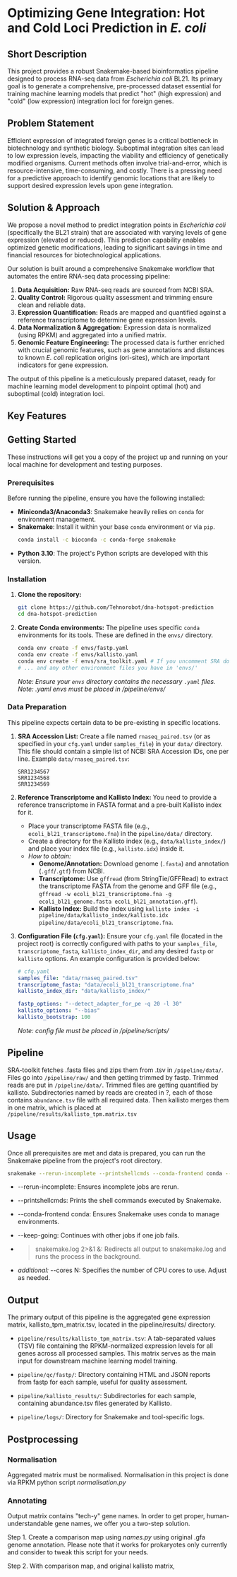 # Optimizing Gene Integration: Hot and Cold Loci Prediction in *E. coli*

## Short Description

This project provides a robust Snakemake-based bioinformatics pipeline designed to process RNA-seq data from *Escherichia coli* BL21. Its primary goal is to generate a comprehensive, pre-processed dataset essential for training machine learning models that predict "hot" (high expression) and "cold" (low expression) integration loci for foreign genes. 

## Problem Statement

Efficient expression of integrated foreign genes is a critical bottleneck in biotechnology and synthetic biology. Suboptimal integration sites can lead to low expression levels, impacting the viability and efficiency of genetically modified organisms. Current methods often involve trial-and-error, which is resource-intensive, time-consuming, and costly. There is a pressing need for a predictive approach to identify genomic locations that are likely to support desired expression levels upon gene integration.

## Solution & Approach

We propose a novel method to predict integration points in *Escherichia coli* (specifically the BL21 strain) that are associated with varying levels of gene expression (elevated or reduced). This prediction capability enables optimized genetic modifications, leading to significant savings in time and financial resources for biotechnological applications.

Our solution is built around a comprehensive Snakemake workflow that automates the entire RNA-seq data processing pipeline:

1.  **Data Acquisition:** Raw RNA-seq reads are sourced from NCBI SRA.
2.  **Quality Control:** Rigorous quality assessment and trimming ensure clean and reliable data.
3.  **Expression Quantification:** Reads are mapped and quantified against a reference transcriptome to determine gene expression levels.
4.  **Data Normalization & Aggregation:** Expression data is normalized (using RPKM) and aggregated into a unified matrix.
5.  **Genomic Feature Engineering:** The processed data is further enriched with crucial genomic features, such as gene annotations and distances to known *E. coli* replication origins (ori-sites), which are important indicators for gene expression.

The output of this pipeline is a meticulously prepared dataset, ready for machine learning model development to pinpoint optimal (hot) and suboptimal (cold) integration loci.

## Key Features



## Getting Started

These instructions will get you a copy of the project up and running on your local machine for development and testing purposes.

### Prerequisites

Before running the pipeline, ensure you have the following installed:

*   **Miniconda3/Anaconda3**: Snakemake heavily relies on `conda` for environment management.
*   **Snakemake**: Install it within your base `conda` environment or via `pip`.
    ```bash
    conda install -c bioconda -c conda-forge snakemake
    ```
*   **Python 3.10**: The project's Python scripts are developed with this version.

### Installation

1.  **Clone the repository:**
    ```bash
    git clone https://github.com/Tehnorobot/dna-hotspot-prediction
    cd dna-hotspot-prediction
    ```
2.  **Create Conda environments:**
    The pipeline uses specific `conda` environments for its tools. These are defined in the `envs/` directory.
    ```bash
    conda env create -f envs/fastp.yaml
    conda env create -f envs/kallisto.yaml
    conda env create -f envs/sra_toolkit.yaml # If you uncomment SRA download rules
    # ... and any other environment files you have in 'envs/'
    ```
    *Note: Ensure your `envs` directory contains the necessary `.yaml` files.*
	*Note: .yaml envs must be placed in /pipeline/envs/*

### Data Preparation

This pipeline expects certain data to be pre-existing in specific locations.

1.  **SRA Accession List:**
    Create a file named `rnaseq_paired.tsv` (or as specified in your `cfg.yaml` under `samples_file`) in your `data/` directory. This file should contain a simple list of NCBI SRA Accession IDs, one per line.
    Example `data/rnaseq_paired.tsv`:
    ```
    SRR1234567
    SRR1234568
    SRR1234569
    ```

2.  **Reference Transcriptome and Kallisto Index:**
    You need to provide a reference transcriptome in FASTA format and a pre-built Kallisto index for it.
    *   Place your transcriptome FASTA file (e.g., `ecoli_bl21_transcriptome.fna`) in the `pipeline/data/` directory.
    *   Create a directory for the Kallisto index (e.g., `data/kallisto_index/`) and place your index file (e.g., `kallisto.idx`) inside it.
    *   *How to obtain:*
        *   **Genome/Annotation:** Download genome (`.fasta`) and annotation (`.gff`/`.gtf`) from NCBI.
        *   **Transcriptome:** Use `gffread` (from StringTie/GFFRead) to extract the transcriptome FASTA from the genome and GFF file (e.g., `gffread -w ecoli_bl21_transcriptome.fna -g ecoli_bl21_genome.fasta ecoli_bl21_annotation.gff`).
        *   **Kallisto Index:** Build the index using `kallisto index -i pipeline/data/kallisto_index/kallisto.idx pipeline/data/ecoli_bl21_transcriptome.fna`.
    

3.  **Configuration File (`cfg.yaml`):**
    Ensure your `cfg.yaml` file (located in the project root) is correctly configured with paths to your `samples_file`, `transcriptome_fasta`, `kallisto_index_dir`, and any desired `fastp` or `kallisto` options. An example configuration is provided below:
    ```yaml
    # cfg.yaml
    samples_file: "data/rnaseq_paired.tsv" 
    transcriptome_fasta: "data/ecoli_bl21_transcriptome.fna"
    kallisto_index_dir: "data/kallisto_index/" 

    fastp_options: "--detect_adapter_for_pe -q 20 -l 30"
    kallisto_options: "--bias" 
    kallisto_bootstrap: 100
    ```
	*Note: config file must be placed in  /pipeline/scripts/*

## Pipeline

SRA-toolkit fetches .fasta files and zips them from .tsv in `/pipeline/data/`.
Files go into `/pipeline/raw/` and then getting trimmed by fastp. 
Trimmed reads are put in `/pipeline/data/`.
Trimmed files are getting quantified by kallisto. Subdirectories named by reads are created in ?, each of those contains `abundance.tsv` file with all required data. 
Then kallisto merges them in one matrix, which is placed at `/pipeline/results/kallisto_tpm.matrix.tsv`
## Usage

Once all prerequisites are met and data is prepared, you can run the Snakemake pipeline from the project's root directory.

```bash
snakemake --rerun-incomplete --printshellcmds --conda-frontend conda --keep-going > snakemake.log 2>&1 &
```

- --rerun-incomplete: Ensures incomplete jobs are rerun.
    
- --printshellcmds: Prints the shell commands executed by Snakemake.
    
- --conda-frontend conda: Ensures Snakemake uses conda to manage environments.
    
- --keep-going: Continues with other jobs if one job fails.
    
- > snakemake.log 2>&1 &: Redirects all output to snakemake.log and runs the process in the background.
	   
-  *additional:*  --cores N: Specifies the number of CPU cores to use. Adjust as needed.

## Output

The primary output of this pipeline is the aggregated gene expression matrix, kallisto_tpm_matrix.tsv, located in the pipeline/results/ directory.

- `pipeline/results/kallisto_tpm_matrix.tsv`: A tab-separated values (TSV) file containing the RPKM-normalized expression levels for all genes across all processed samples. This matrix serves as the main input for downstream machine learning model training.
    
- `pipeline/qc/fastp/`: Directory containing HTML and JSON reports from fastp for each sample, useful for quality assessment.
    
- `pipeline/kallisto_results/`: Subdirectories for each sample, containing abundance.tsv files generated by Kallisto.
    
- `pipeline/logs/`: Directory for Snakemake and tool-specific logs.

## Postprocessing
### Normalisation
Aggregated matrix must be normalised. Normalisation in this project is done via RPKM python script *normalisation.py*

### Annotating
Output matrix contains "tech-y" gene names. In order to get proper, human-understandable gene names, we offer you a two-step solution.

Step 1. Create a comparison map using *names.py* using original .gfa genome annotation. Please note that it works for prokaryotes only currently and consider to tweak this script for your needs.

Step 2. With comparison map, and original kallisto matrix, 
